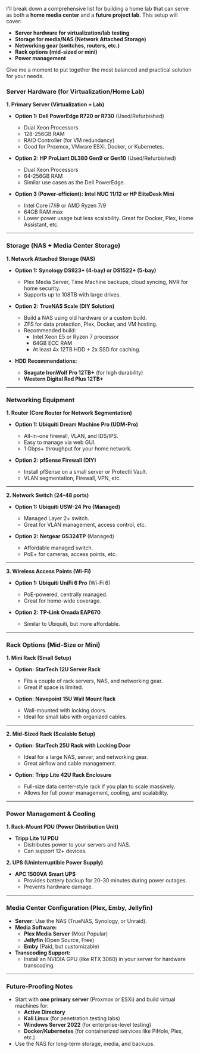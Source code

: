 I'll break down a comprehensive list for building a home lab that can serve as both a **home media center** and a **future project lab**. This setup will cover:  

- **Server hardware for virtualization/lab testing**  
- **Storage for media/NAS (Network Attached Storage)**  
- **Networking gear (switches, routers, etc.)**  
- **Rack options (mid-sized or mini)**  
- **Power management**  

Give me a moment to put together the most balanced and practical solution for your needs.

### **Server Hardware (for Virtualization/Home Lab)**

**1. Primary Server (Virtualization + Lab)**  
- **Option 1:** **Dell PowerEdge R720 or R730** (Used/Refurbished)  
   - Dual Xeon Processors  
   - 128-256GB RAM  
   - RAID Controller (for VM redundancy)  
   - Good for Proxmox, VMware ESXi, Docker, or Kubernetes.  

- **Option 2:** **HP ProLiant DL380 Gen9 or Gen10** (Used/Refurbished)  
   - Dual Xeon Processors  
   - 64-256GB RAM  
   - Similar use cases as the Dell PowerEdge.  

- **Option 3 (Power-efficient):** **Intel NUC 11/12 or HP EliteDesk Mini**  
   - Intel Core i7/i9 or AMD Ryzen 7/9  
   - 64GB RAM max  
   - Lower power usage but less scalability. Great for Docker, Plex, Home Assistant, etc.  

---

### **Storage (NAS + Media Center Storage)**

**1. Network Attached Storage (NAS)**  
- **Option 1:** **Synology DS923+ (4-bay) or DS1522+ (5-bay)**  
   - Plex Media Server, Time Machine backups, cloud syncing, NVR for home security.  
   - Supports up to 108TB with large drives.  

- **Option 2:** **TrueNAS Scale (DIY Solution)**  
   - Build a NAS using old hardware or a custom build.  
   - ZFS for data protection, Plex, Docker, and VM hosting.  
   - Recommended build:  
     - Intel Xeon E5 or Ryzen 7 processor  
     - 64GB ECC RAM  
     - At least 4x 12TB HDD + 2x SSD for caching.  

- **HDD Recommendations:**  
   - **Seagate IronWolf Pro 12TB+** (for high durability)  
   - **Western Digital Red Plus 12TB+**  

---

### **Networking Equipment**

**1. Router (Core Router for Network Segmentation)**  
- **Option 1:** **Ubiquiti Dream Machine Pro (UDM-Pro)**  
   - All-in-one firewall, VLAN, and IDS/IPS.  
   - Easy to manage via web GUI.  
   - 1 Gbps+ throughput for your home network.  

- **Option 2:** **pfSense Firewall (DIY)**  
   - Install pfSense on a small server or Protectli Vault.  
   - VLAN segmentation, Firewall, VPN, etc.  

---

**2. Network Switch (24-48 ports)**  
- **Option 1:** **Ubiquiti USW-24 Pro (Managed)**  
   - Managed Layer 2+ switch.  
   - Great for VLAN management, access control, etc.  

- **Option 2:** **Netgear GS324TP** (Managed)  
   - Affordable managed switch.  
   - PoE+ for cameras, access points, etc.  

---

**3. Wireless Access Points (Wi-Fi)**  
- **Option 1:** **Ubiquiti UniFi 6 Pro** (Wi-Fi 6)  
   - PoE-powered, centrally managed.  
   - Great for home-wide coverage.  

- **Option 2:** **TP-Link Omada EAP670**  
   - Similar to Ubiquiti, but more affordable.  

---

### **Rack Options (Mid-Size or Mini)**

**1. Mini Rack (Small Setup)**  
- **Option:** **StarTech 12U Server Rack**  
   - Fits a couple of rack servers, NAS, and networking gear.  
   - Great if space is limited.  

- **Option:** **Navepoint 15U Wall Mount Rack**  
   - Wall-mounted with locking doors.  
   - Ideal for small labs with organized cables.  

---

**2. Mid-Sized Rack (Scalable Setup)**  
- **Option:** **StarTech 25U Rack with Locking Door**  
   - Ideal for a large NAS, server, and networking gear.  
   - Great airflow and cable management.  

- **Option:** **Tripp Lite 42U Rack Enclosure**  
   - Full-size data center-style rack if you plan to scale massively.  
   - Allows for full power management, cooling, and scalability.  

---

### **Power Management & Cooling**

**1. Rack-Mount PDU (Power Distribution Unit)**  
- **Tripp Lite 1U PDU**  
   - Distributes power to your servers and NAS.  
   - Can support 12+ devices.  

**2. UPS (Uninterruptible Power Supply)**  
- **APC 1500VA Smart UPS**  
   - Provides battery backup for 20-30 minutes during power outages.  
   - Prevents hardware damage.  

---

### **Media Center Configuration (Plex, Emby, Jellyfin)**

- **Server:** Use the NAS (TrueNAS, Synology, or Unraid).  
- **Media Software:**  
   - **Plex Media Server** (Most Popular)  
   - **Jellyfin** (Open Source, Free)  
   - **Emby** (Paid, but customizable)  
- **Transcoding Support:**  
   - Install an NVIDIA GPU (like RTX 3060) in your server for hardware transcoding.  

---

### **Future-Proofing Notes**
- Start with **one primary server** (Proxmox or ESXi) and build virtual machines for:  
   - **Active Directory**  
   - **Kali Linux** (for penetration testing labs)  
   - **Windows Server 2022** (for enterprise-level testing)  
   - **Docker/Kubernetes** (for containerized services like PiHole, Plex, etc.)  
- Use the NAS for long-term storage, media, and backups.  
